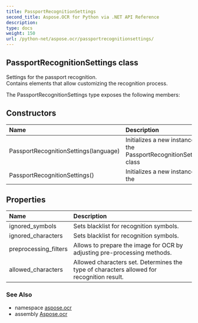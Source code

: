 ```yaml
---
title: PassportRecognitionSettings
second_title: Aspose.OCR for Python via .NET API Reference
description: 
type: docs
weight: 150
url: /python-net/aspose.ocr/passportrecognitionsettings/
---
```


## PassportRecognitionSettings class

Settings for the passport recognition.<br/>            Contains elements that allow customizing the recognition process.

The PassportRecognitionSettings type exposes the following members:
## Constructors
| Name | Description |
| :- | :- |
|PassportRecognitionSettings(language)|Initializes a new instance of the PassportRecognitionSettings class|
|PassportRecognitionSettings()|Initializes a new instance of the|
## Properties
| Name | Description |
| :- | :- |
|ignored_symbols|Sets blacklist for recognition symbols.|
|ignored_characters|Sets blacklist for recognition symbols.|
|preprocessing_filters|Allows to prepare the image for OCR by adjusting pre-processing methods.|
|allowed_characters|Allowed characters set. Determines the type of characters allowed for recognition result.|

### See Also

* namespace [aspose.ocr](/ocr/python-net/aspose.ocr/)
* assembly [Aspose.ocr](/ocr/python-net/)

